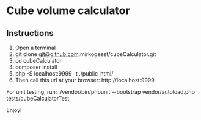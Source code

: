 # Cube volume calculator

## Instructions
1. Open a terminal
2. git clone git@github.com:mirkogeest/cubeCalculator.git
3. cd cubeCalculator
4. composer install
5. php -S localhost:9999 -t ./public_html/
6. Then call this url at your browser:
http://localhost:9999

For unit testing, run:
./vendor/bin/phpunit --bootstrap vendor/autoload.php tests/cubeCalculatorTest

Enjoy!